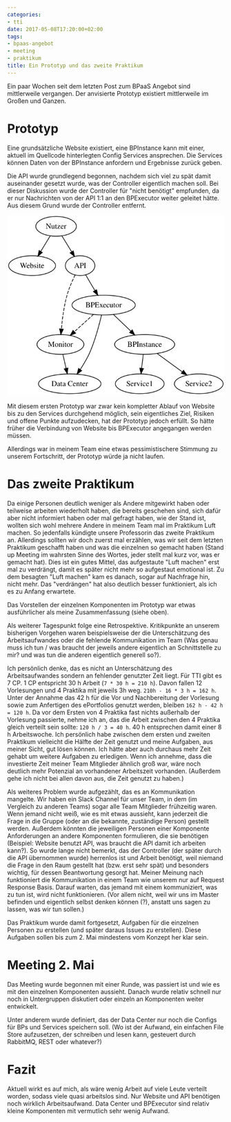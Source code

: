 ```yaml
---
categories:
- tti
date: 2017-05-08T17:20:00+02:00
tags:
- bpaas-angebot
- meeting
- praktikum
title: Ein Prototyp und das zweite Praktikum
---
```


Ein paar Wochen seit dem letzten Post zum BPaaS Angebot sind mittlerweile vergangen.
Der anvisierte Prototyp existiert mittlerweile im Großen und Ganzen.

# Prototyp

Eine grundsätzliche Website existiert, eine BPInstance kann mit einer, aktuell im Quellcode hinterlegten Config Services ansprechen.
Die Services können Daten von der BPInstance anfordern und Ergebnisse zurück geben.

Die API wurde grundlegend begonnen, nachdem sich viel zu spät damit auseinander gesetzt wurde, was der Controller eigentlich machen soll.
Bei dieser Diskussion wurde der Controller für "nicht benötigt" empfunden, da er nur Nachrichten von der API 1:1 an den BPExecutor weiter geleitet hätte.
Aus diesem Grund wurde der Controller entfernt.

![Komponenten](/assets/2017/05/08-komponenten.svg)

Mit diesem ersten Prototyp war zwar kein kompletter Ablauf von Website bis zu den Services durchgehend möglich, sein eigentliches Ziel, Risiken und offene Punkte aufzudecken, hat der Prototyp jedoch erfüllt.
So hätte früher die Verbindung von Website bis BPExecutor angegangen werden müssen.

Allerdings war in meinem Team eine etwas pessimistischere Stimmung zu unserem Fortschritt, der Prototyp würde ja nicht laufen.

# Das zweite Praktikum

Da einige Personen deutlich weniger als Andere mitgewirkt haben oder teilweise arbeiten wiederholt haben, die bereits geschehen sind, sich dafür aber nicht informiert haben oder mal gefragt haben, wie der Stand ist, wollten sich wohl mehrere Andere in meinem Team mal im Praktikum Luft machen.
So jedenfalls kündigte unsere Professorin das zweite Praktikum an.
Allerdings sollten wir doch zuerst mal erzählen, was wir seit dem letzten Praktikum geschafft haben und was die einzelnen so gemacht haben (Stand up Meeting im wahrsten Sinne des Wortes, jeder stellt mal kurz vor, was er gemacht hat).
Dies ist ein gutes Mittel, das aufgestaute "Luft machen" erst mal zu verdrängt, damit es später nicht mehr so aufgestaut emotional ist.
Zu dem besagten "Luft machen" kam es danach, sogar auf Nachfrage hin, nicht mehr.
Das "verdrängen" hat also deutlich besser funktioniert, als ich es zu Anfang erwartete.

Das Vorstellen der einzelnen Komponenten im Prototyp war etwas ausführlicher als meine Zusammenfassung (siehe oben).

Als weiterer Tagespunkt folge eine Retrospektive.
Kritikpunkte an unserem bisherigen Vorgehen waren beispielsweise der die Unterschätzung des Arbeitsaufwandes oder die fehlende Kommunikation im Team (Was genau muss ich tun / was braucht der jeweils andere eigentlich an Schnittstelle zu mir? und was tun die anderen eigentlich generell so?).

Ich persönlich denke, das es nicht an Unterschätzung des Arbeitsaufwandes sondern an fehlender genutzter Zeit liegt.
Für TTI gibt es 7 CP.
1 CP entspricht 30 h Arbeit (`7 * 30 h = 210 h`).
Davon fallen 12 Vorlesungen und 4 Praktika mit jeweils 3h weg.
`210h - 16 * 3 h = 162 h`.
Unter der Annahme das 42 h für die Vor und Nachbereitung der Vorlesung sowie zum Anfertigen des ePortfolios genutzt werden, bleiben `162 h - 42 h = 120 h`.
Da vor dem Ersten von 4 Praktika fast nichts außerhalb der Vorlesung passierte, nehme ich an, das die Arbeit zwischen den 4 Praktika gleich verteilt sein sollte: `120 h / 3 = 40 h`.
40 h entsprechen damit einer 8 h Arbeitswoche.
Ich persönlich habe zwischen dem ersten und zweiten Praktikum vielleicht die Hälfte der Zeit genutzt und meine Aufgaben, aus meiner Sicht, gut lösen können.
Ich hätte aber auch durchaus mehr Zeit gehabt um weitere Aufgaben zu erledigen.
Wenn ich annehme, dass die investierte Zeit meiner Team Mitglieder ähnlich groß war, wäre noch deutlich mehr Potenzial an vorhandener Arbeitszeit vorhanden.
(Außerdem gehe ich nicht bei allen davon aus, die Zeit genutzt zu haben.)

Als weiteres Problem wurde aufgezählt, das es an Kommunikation mangelte.
Wir haben ein Slack Channel für unser Team, in dem (im Vergleich zu anderen Teams) sogar alle Team Mitglieder frühzeitig waren.
Wenn jemand nicht weiß, wie es mit etwas aussieht, kann jederzeit die Frage in die Gruppe (oder an die bekannte, zuständige Person) gestellt werden.
Außerdem könnten die jeweiligen Personen einer Komponente Anforderungen an andere Komponenten formulieren, die sie benötigen (Beispiel: Website benutzt API, was braucht die API damit ich arbeiten kann?).
So wurde lange nicht bemerkt, das der Controller (der später durch die API übernommen wurde) herrenlos ist und Arbeit benötigt, weil niemand die Frage in den Raum gestellt hat (bzw. erst sehr spät) und besonders wichtig, für dessen Beantwortung gesorgt hat.
Meiner Meinung nach funktioniert die Kommunikation in einem Team wie unserem nur auf Request Response Basis.
Darauf warten, das jemand mit einem kommuniziert, was zu tun ist, wird nicht funktionieren.
(Vor allem nicht, weil wir uns im Master befinden und eigentlich selbst denken können (?), anstatt uns sagen zu lassen, was wir tun sollen.)

Das Praktikum wurde damit fortgesetzt, Aufgaben für die einzelnen Personen zu erstellen (und später daraus Issues zu erstellen).
Diese Aufgaben sollen bis zum 2. Mai mindestens vom Konzept her klar sein.

# Meeting 2. Mai

Das Meeting wurde begonnen mit einer Runde, was passiert ist und wie es mit den einzelnen Komponenten aussieht.
Danach wurde relativ schnell nur noch in Untergruppen diskutiert oder einzeln an Komponenten weiter entwickelt.

Unter anderem wurde definiert, das der Data Center nur noch die Configs für BPs und Services speichern soll.
(Wo ist der Aufwand, ein einfachen File Store aufzusetzen, der schreiben und lesen kann, gesteuert durch RabbitMQ, REST oder whatever?)

# Fazit

Aktuell wirkt es auf mich, als wäre wenig Arbeit auf viele Leute verteilt worden, sodass viele quasi arbeitslos sind.
Nur Website und API benötigen noch wirklich Arbeitsaufwand.
Data Center und BPExecutor sind relativ kleine Komponenten mit vermutlich sehr wenig Aufwand.
